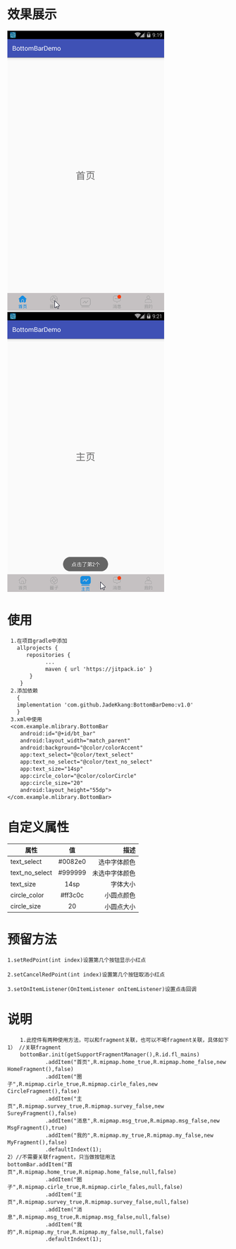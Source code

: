 # 效果展示
![](https://github.com/JadeKkang/BottomBarDemo/blob/master/image/bottombar01.gif)
![](https://github.com/JadeKkang/BottomBarDemo/blob/master/image/bottombar02.gif)
# 使用
     1.在项目gradle中添加
       allprojects {
          repositories {
                ...
                maven { url 'https://jitpack.io' }
           }
        }
     2.添加依赖
       {
       implementation 'com.github.JadeKkang:BottomBarDemo:v1.0'
       }
     3.xml中使用 
     <com.example.mlibrary.BottomBar
        android:id="@+id/bt_bar" 
        android:layout_width="match_parent"
        android:background="@color/colorAccent" 
        app:text_select="@color/text_select"
        app:text_no_select="@color/text_no_select"  
        app:text_size="14sp"  
        app:circle_color="@color/colorCircle"  
        app:circle_size="20"  
        android:layout_height="55dp"> 
    </com.example.mlibrary.BottomBar> 
# 自定义属性
| 属性 | 值 | 描述 | 
| ------------- |:-------------:| -----:| 
| text_select |#0082e0| 选中字体颜色 | 
| text_no_select |#999999 | 未选中字体颜色 | 
| text_size |14sp| 字体大小 | 
| circle_color | #ff3c0c | 小圆点颜色 | 
| circle_size |20| 小圆点大小 | 
# 预留方法

	1.setRedPoint(int index)设置第几个按钮显示小红点

	2.setCancelRedPoint(int index)设置第几个按钮取消小红点

	3.setOnItemListener(OnItemListener onItemListener)设置点击回调
	
# 说明
        1.此控件有两种使用方法，可以和fragment关联，也可以不喝fragment关联，具体如下
	1） //关联fragment
        bottomBar.init(getSupportFragmentManager(),R.id.fl_mains)
                .addItem("首页",R.mipmap.home_true,R.mipmap.home_false,new HomeFragment(),false)
                .addItem("圈子",R.mipmap.cirle_true,R.mipmap.cirle_fales,new CircleFragment(),false)
                .addItem("主页",R.mipmap.survey_true,R.mipmap.survey_false,new SureyFragment(),false)
                .addItem("消息",R.mipmap.msg_true,R.mipmap.msg_false,new MsgFragment(),true)
                .addItem("我的",R.mipmap.my_true,R.mipmap.my_false,new MyFragment(),false)
                .defaultIndext(1);
	2）//不需要关联fragment，只当做按钮用法
	bottomBar.addItem("首页",R.mipmap.home_true,R.mipmap.home_false,null,false)
                .addItem("圈子",R.mipmap.cirle_true,R.mipmap.cirle_fales,null,false)
                .addItem("主页",R.mipmap.survey_true,R.mipmap.survey_false,null,false)
                .addItem("消息",R.mipmap.msg_true,R.mipmap.msg_false,null,false)
                .addItem("我的",R.mipmap.my_true,R.mipmap.my_false,null,false)
                .defaultIndext(1);
		
	
